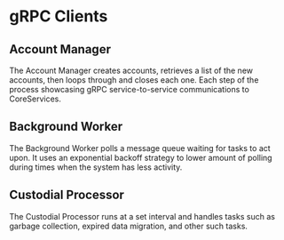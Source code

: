 # gRPC Clients

## Account Manager
The Account Manager creates accounts, retrieves a list of the new accounts, then loops through and closes each one. Each step of the process showcasing gRPC service-to-service communications to CoreServices.

## Background Worker
The Background Worker polls a message queue waiting for tasks to act upon. It uses an exponential backoff strategy to lower amount of polling during times when the system has less activity. 

## Custodial Processor
The Custodial Processor runs at a set interval and handles tasks such as garbage collection, expired data migration, and other such tasks.
